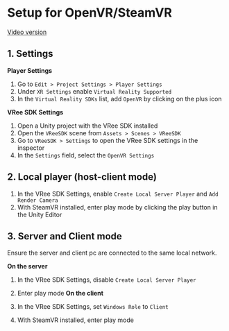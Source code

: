 # Setup for OpenVR/SteamVR

[Video version](https://www.youtube.com/watch?v=n6IlzNkGBnw)

## 1. Settings

**Player Settings**

  1. Go to `Edit > Project Settings > Player Settings`
  1. Under `XR Settings` enable `Virtual Reality Supported`
  1. In the `Virtual Reality SDKs` list, add `OpenVR` by clicking on the plus icon

**VRee SDK Settings**

  1. Open a Unity project with the VRee SDK installed
  1. Open the `VReeSDK` scene from `Assets > Scenes > VReeSDK`
  1. Go to `VReeSDK > Settings` to open the VRee SDK settings in the inspector
  1. In the `Settings` field, select the `OpenVR Settings`

## 2. Local player (host-client mode)

1. In the VRee SDK Settings, enable `Create Local Server Player` and `Add Render Camera`
1. With SteamVR installed, enter play mode by clicking the play button in the Unity Editor

## 3. Server and Client mode

Ensure the server and client pc are connected to the same local network.

**On the server**

  1. In the VRee SDK Settings, disable `Create Local Server Player`
  2. Enter play mode
**On the client**

  1. In the VRee SDK Settings, set `Windows Role` to `Client`
  1. With SteamVR installed, enter play mode

